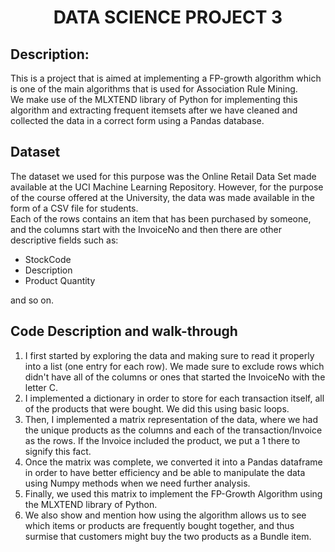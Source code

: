 <h1 align="center" > DATA SCIENCE PROJECT 3</h1>

<h2 align="left"> Description: </h2>
<p>This is a project that is aimed at implementing a FP-growth algorithm which is one of the main algorithms that is used for Association Rule Mining. <br>
  We make use of the MLXTEND library of Python for implementing this algorithm and extracting frequent itemsets after we have cleaned and collected the data in a correct form using a Pandas database. <br>
</p>
<h2 align="left"> Dataset </h3>
<p> The dataset we used for this purpose was the Online Retail Data Set made available at the UCI Machine Learning Repository. However, for the purpose of the course offered at the University, the data was made available in the form of a CSV file for students. <br>
Each of the rows contains an item that has been purchased by someone, and the columns start with the InvoiceNo and then there are other descriptive fields such as: 
<ul>
  <li>StockCode</li>
  <li>Description</li>
  <li>Product Quantity</li>
</ul>
and so on. </p>

<h2 align="left">Code Description and walk-through</h2>
<p><ol>
  <li>I first started by exploring the data and making sure to read it properly into a list (one entry for each row). We made sure to exclude rows which didn't have all of the columns or ones that started the InvoiceNo with the letter C. </li>
  <li>I implemented a dictionary in order to store for each transaction itself, all of the products that were bought. We did this using basic loops. </li>
  <li> Then, I implemented a matrix representation of the data, where we had the unique products as the columns and each of the transaction/Invoice as the rows. If the Invoice included the product, we put a 1 there to signify this fact. </li>
  <li> Once the matrix was complete, we converted it into a Pandas dataframe in order to have better efficiency and be able to manipulate the data using Numpy methods when we need further analysis.</li>
  <li>Finally, we used this matrix to implement the FP-Growth Algorithm using the MLXTEND library of Python.</li>
  <li> We also show and mention how using the algorithm allows us to see which items or products are frequently bought together, and thus surmise that customers might buy the two products as a Bundle item. </li>
</ol>
</p>
